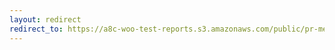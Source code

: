 ```yaml
---
layout: redirect
redirect_to: https://a8c-woo-test-reports.s3.amazonaws.com/public/pr-merge/38590/api/index.html
---
```

